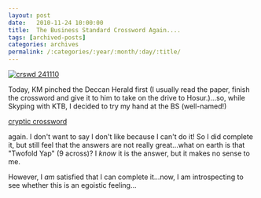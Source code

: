 ```yaml
---
layout: post
date:	2010-11-24 10:00:00
title:  The Business Standard Crossword Again....
tags: [archived-posts]
categories: archives
permalink: /:categories/:year/:month/:day/:title/
---
```

<a href="http://s835.photobucket.com/albums/zz275/dffrntpx/?action=view&amp;current=IMG_7040.jpg" target="_blank"><img src="http://i835.photobucket.com/albums/zz275/dffrntpx/IMG_7040.jpg" border="0" alt="crswd 241110"></a>


Today, KM pinched the Deccan Herald first (I usually read the paper, finish the crossword and give it to him to take on the drive to Hosur.)...so, while Skyping with KTB, I decided to try my hand at the BS (well-named!) 

<a href="http://deponti.livejournal.com/737251.html"> cryptic crossword </a>

again. I don't want to say I don't like because I can't do it! So I did complete it, but still feel that the answers are not really great...what on earth is that "Twofold Yap" (9 across)? I *know* it is the answer, but it makes no sense to me.

However, I *am* satisfied that I can complete it...now, I am introspecting to see whether this is an egoistic feeling...
